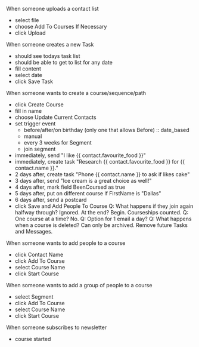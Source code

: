When someone uploads a contact list
- select file
- choose Add To Courses If Necessary
- click Upload

When someone creates a new Task
- should see todays task list
- should be able to get to list for any date
- fill content
- select date
- click Save Task

When someone wants to create a course/sequence/path
- click Create Course
- fill in name
- choose Update Current Contacts
- set trigger event
  - before/after/on birthday (only one that allows Before) :: date_based
  - manual
  - every 3 weeks for Segment
  - join segment
- immediately, send "I like {{ contact.favourite_food }}"
- immediately, create task "Research {{ contact.favourite_food }} for {{ contact.name }}."
- 2 days after, create task "Phone {{ contact.name }} to ask if likes cake"
- 3 days after, send "Ice cream is a great choice as well!"
- 4 days after, mark field BeenCoursed as true
- 5 days after, put on different course if FirstName is "Dallas"
- 6 days after, send a postcard
- click Save and Add People To Course
Q: What happens if they join again halfway through? Ignored. At the end? Begin. Courseships counted.
Q: One course at a time? No.
Q: Option for 1 email a day?
Q: What happens when a course is deleted? Can only be archived. Remove future Tasks and Messages.

When someone wants to add people to a course
- click Contact Name
- click Add To Course
- select Course Name
- click Start Course

When someone wants to add a group of people to a course
- select Segment
- click Add To Course
- select Course Name
- click Start Course

When someone subscribes to newsletter
- course started